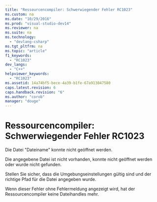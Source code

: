 ```yaml
---
title: "Ressourcencompiler: Schwerwiegender Fehler RC1023"
ms.custom: na
ms.date: "10/29/2016"
ms.prod: "visual-studio-dev14"
ms.reviewer: na
ms.suite: na
ms.technology: 
  - "devlang-csharp"
ms.tgt_pltfrm: na
ms.topic: "article"
f1_keywords: 
  - "RC1023"
dev_langs: 
  - "C++"
helpviewer_keywords: 
  - "RC1023"
ms.assetid: 14a74bf5-bece-4a39-b1fe-67a913047580
caps.latest.revision: 6
caps.handback.revision: "6"
ms.author: "corob"
manager: "douge"
---
```

# Ressourcencompiler: Schwerwiegender Fehler RC1023
Die Datei "Dateiname" konnte nicht geöffnet werden.  
  
 Die angegebene Datei ist nicht vorhanden, konnte nicht geöffnet werden oder wurde nicht gefunden.  
  
 Stellen Sie sicher, dass die Umgebungseinstellungen gültig sind und der richtige Pfad für die Datei angegeben wurde.  
  
 Wenn dieser Fehler ohne Fehlermeldung angezeigt wird, hat der Ressourcencompiler keine Dateihandles mehr.
